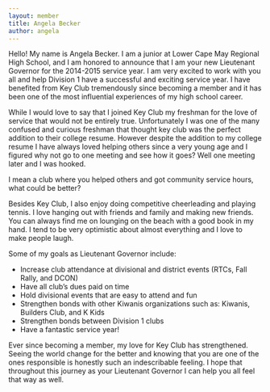 ```yaml
---
layout: member
title: Angela Becker
author: angela
---
```


Hello! My name is Angela Becker. I am a junior at Lower Cape May Regional High School, and I am honored to announce that I am your new Lieutenant Governor for the 2014-2015 service year. I am very excited to work with you all and help Division 1 have a successful and exciting service year. I have benefited from Key Club tremendously since becoming a member and it has been one of the most influential experiences of my high school career. 

While I would love to say that I joined Key Club my freshman for the love of service that would not be entirely true. Unfortunately I was one of the many confused and curious freshman that thought key club was the perfect addition to their college resume. However despite the addition to my college resume I have always loved helping others since a very young age and I figured why not go to one meeting and see how it goes? Well one meeting later and I was hooked.

I mean a club where you helped others and got community service hours, what could be better?

Besides Key Club, I also enjoy doing competitive cheerleading and playing tennis. I love hanging out with friends and family and making new friends. You can always find me on lounging on the beach with a good book in my hand. I tend to be very optimistic about  almost everything and I love to make people laugh.

Some of my goals as Lieutenant Governor include:

- Increase club attendance at divisional and district events (RTCs, Fall Rally, and DCON)
- Have all club’s dues paid on time
- Hold divisional events that are easy to attend and fun
- Strengthen bonds with other Kiwanis organizations such as: Kiwanis, Builders Club, and K Kids
- Strengthen bonds between Division 1 clubs
- Have a fantastic service year!

Ever since becoming a member, my love for Key Club has strengthened. Seeing the world change for the better and knowing that you are one of the ones responsible is honestly such an indescribable feeling. I hope that throughout this journey as your Lieutenant Governor I can help you all feel that way as well.
